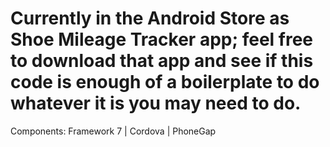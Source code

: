 # Currently in the Android Store as Shoe Mileage Tracker app; feel free to download that app and see if this code is enough of a boilerplate to do whatever it is you may need to do.


Components:
Framework 7 | Cordova | PhoneGap

  
